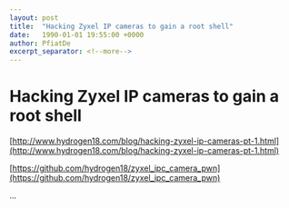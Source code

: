 ```yaml
---
layout: post
title:  "Hacking Zyxel IP cameras to gain a root shell"
date:   1990-01-01 19:55:00 +0000
author: PfiatDe
excerpt_separator: <!--more-->
---
```


# Hacking Zyxel IP cameras to gain a root shell

[http://www.hydrogen18.com/blog/hacking-zyxel-ip-cameras-pt-1.html](http://www.hydrogen18.com/blog/hacking-zyxel-ip-cameras-pt-1.html)

[https://github.com/hydrogen18/zyxel_ipc_camera_pwn](https://github.com/hydrogen18/zyxel_ipc_camera_pwn)

...
<!--more-->
